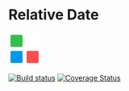 # Relative Date

![RelativeDate Logo](https://raw.githubusercontent.com/mattumotu/relativedate/appveyor/relativedate.png "Relative Date Logo") 

[![Build status](https://ci.appveyor.com/api/projects/status/3atm9w710gwtsik4/branch/master?svg=true)](https://ci.appveyor.com/project/mattumotu/relativedate/branch/master)
[![Coverage Status](https://coveralls.io/repos/github/mattumotu/relativedate/badge.svg?branch=master)](https://coveralls.io/github/mattumotu/relativedate?branch=master)
